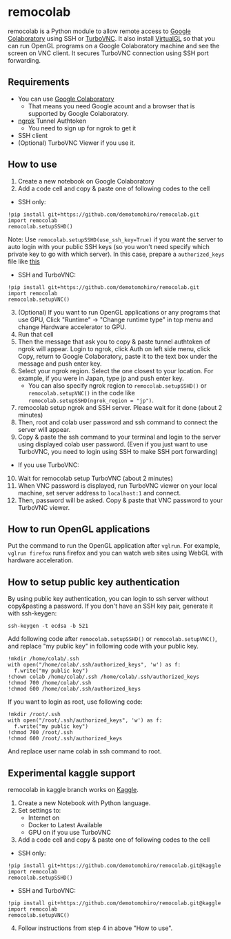 # remocolab
remocolab is a Python module to allow remote access to [Google Colaboratory](https://colab.research.google.com/) using SSH or [TurboVNC](https://www.turbovnc.org/).
It also install [VirtualGL](https://www.virtualgl.org/) so that you can run OpenGL programs on a Google Colaboratory machine and see the screen on VNC client.
It secures TurboVNC connection using SSH port forwarding.

## Requirements
- You can use [Google Colaboratory](https://colab.research.google.com/)
  - That means you need Google acount and a browser that is supported by Google Colaboratory.
- [ngrok](https://ngrok.com/) Tunnel Authtoken
  - You need to sign up for ngrok to get it
- SSH client
- (Optional) TurboVNC Viewer if you use it.

## How to use
1. Create a new notebook on Google Colaboratory
2. Add a code cell and copy & paste one of following codes to the cell

- SSH only:
```python3
!pip install git+https://github.com/demotomohiro/remocolab.git
import remocolab
remocolab.setupSSHD()
```
Note: Use `remocolab.setupSSHD(use_ssh_key=True)` if you want the server to auto login with your public SSH keys (so you won't need specify which private key to go with which server). In this case, prepare a `authorized_keys` file like [this](https://gist.github.com/lamhoangtung/4fca574da11ef45869bdfea8062417b5/raw/ebdc8c6f8fca2162ae3665f91271bd1fc0fa99b6/authorized_keys)

- SSH and TurboVNC:
```python3
!pip install git+https://github.com/demotomohiro/remocolab.git
import remocolab
remocolab.setupVNC()
```

3. (Optional) If you want to run OpenGL applications or any programs that use GPU,
Click "Runtime" -> "Change runtime type" in top menu and change Hardware accelerator to GPU. 
4. Run that cell
5. Then the message that ask you to copy & paste tunnel authtoken of ngrok will appear.
Login to ngrok, click Auth on left side menu, click Copy, return to Google Colaboratory, paste it to the text box under the message and push enter key.
6. Select your ngrok region. Select the one closest to your location. For example, if you were in Japan, type jp and push enter key.
   - You can also specify ngrok region to ``remocolab.setupSSHD()`` or ``remocolab.setupVNC()`` in the code like ``remocolab.setupSSHD(ngrok_region = "jp")``.
7. remocolab setup ngrok and SSH server. Please wait for it done (about 2 minutes)
8. Then, root and colab user password and ssh command to connect the server will appear.
9. Copy & paste the ssh command to your terminal and login to the server using displayed colab user password.
(Even if you just want to use TurboVNC, you need to login using SSH to make SSH port forwarding)

* If you use TurboVNC:
10. Wait for remocolab setup TurboVNC (about 2 minutes)
11. When VNC password is displayed, run TurboVNC viewer on your local machine, set server address to ``localhost:1`` and connect.
12. Then, password will be asked. Copy & paste that VNC password to your TurboVNC viewer.

## How to run OpenGL applications
Put the command to run the OpenGL application after ``vglrun``.
For example, ``vglrun firefox`` runs firefox and you can watch web sites using WebGL with hardware acceleration.

## How to setup public key authentication
By using public key authentication, you can login to ssh server without copy&pasting a password.
If you don't have an SSH key pair, generate it with ssh-keygen:
```console
ssh-keygen -t ecdsa -b 521
```
Add following code after ``remocolab.setupSSHD()`` or ``remocolab.setupVNC()``,
and replace "my public key" in following code with your public key.
```python3
!mkdir /home/colab/.ssh
with open("/home/colab/.ssh/authorized_keys", 'w') as f:
  f.write("my public key")
!chown colab /home/colab/.ssh /home/colab/.ssh/authorized_keys
!chmod 700 /home/colab/.ssh
!chmod 600 /home/colab/.ssh/authorized_keys
```
If you want to login as root, use following code:
```python3
!mkdir /root/.ssh
with open("/root/.ssh/authorized_keys", 'w') as f:
  f.write("my public key")
!chmod 700 /root/.ssh
!chmod 600 /root/.ssh/authorized_keys
```
And replace user name colab in ssh command to root.

## Experimental kaggle support
remocolab in kaggle branch works on [Kaggle](https://www.kaggle.com/).
1. Create a new Notebook with Python language.
2. Set settings to:
   - Internet on
   - Docker to Latest Available
   - GPU on if you use TurboVNC
3. Add a code cell and copy & paste one of following codes to the cell

- SSH only:
```python3
!pip install git+https://github.com/demotomohiro/remocolab.git@kaggle
import remocolab
remocolab.setupSSHD()
```

- SSH and TurboVNC:
```python3
!pip install git+https://github.com/demotomohiro/remocolab.git@kaggle
import remocolab
remocolab.setupVNC()
```

4. Follow instructions from step 4 in above "How to use".
